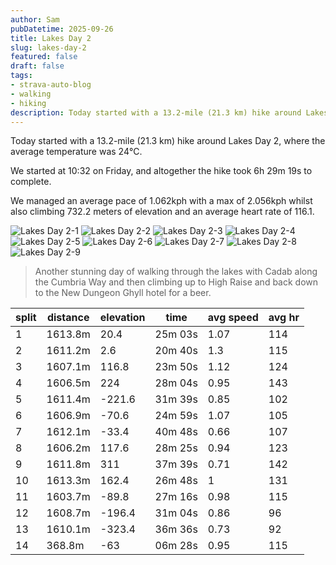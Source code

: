 ```yaml
---
author: Sam
pubDatetime: 2025-09-26
title: Lakes Day 2
slug: lakes-day-2
featured: false
draft: false
tags:
- strava-auto-blog
- walking
- hiking
description: Today started with a 13.2-mile (21.3 km) hike around Lakes Day 2, where the average temperature was 24℃....
---
```

Today started with a 13.2-mile (21.3 km) hike around Lakes Day 2, where the average temperature was 24℃.

We started at 10:32 on Friday, and altogether the hike took 6h 29m 19s to complete.

We managed an average pace of 1.062kph with a max of 2.056kph whilst also climbing 732.2 meters of elevation and an average heart rate of 116.1.

![Lakes Day 2-1](https://dgtzuqphqg23d.cloudfront.net/Ygu5CcNE_wqGLaN9gw4__Z3i_emh7doQ5oUGSDyYgKI-1024x768.jpg)
![Lakes Day 2-2](https://dgtzuqphqg23d.cloudfront.net/VHnRehMUL7YHWPMFDgzb73TzOVCsXsAqpwH24rdPs4s-768x1024.jpg)
![Lakes Day 2-3](https://dgtzuqphqg23d.cloudfront.net/YkExxmKJTqDC_227_D_ojOQY5kVlh2dzENXhmIY1SFE-768x1024.jpg)
![Lakes Day 2-4](https://dgtzuqphqg23d.cloudfront.net/Cv3Yywld8e72jsFrdyd9v_5bZALX2qpk9AZpmxUeqwE-768x1024.jpg)
![Lakes Day 2-5](https://dgtzuqphqg23d.cloudfront.net/gAZ8xhJdlmC6w-692gS6TI5Ul6VIOOTzkWgQUj1n30k-1024x768.jpg)
![Lakes Day 2-6](https://dgtzuqphqg23d.cloudfront.net/zyH3CIM5iZPJKt_VZZzEcl8N7uuINiZ4-CCWy7Kt4m0-768x1024.jpg)
![Lakes Day 2-7](https://dgtzuqphqg23d.cloudfront.net/o3Z7tnWNyUG8zJJGCgfvfPOJEntDjXuWfFiScco5ATc-1024x768.jpg)
![Lakes Day 2-8](https://dgtzuqphqg23d.cloudfront.net/sPKGBIk2Pjsa1Y_g6orbvJ9gaCek9mHI_GUXSsmL3Tg-768x1024.jpg)
![Lakes Day 2-9](https://dgtzuqphqg23d.cloudfront.net/y6heceLdXgrMP1o9f_ZsBzOUZt6Rdvu5PKANX_GmswU-576x1024.jpg)

> Another stunning day of walking through the lakes with Cadab along the Cumbria Way and then climbing up to High Raise and back down to the New Dungeon Ghyll hotel for a beer.

| split | distance | elevation | time | avg speed | avg hr |
| --- | --- | --- | --- | --- | --- |
| 1 | 1613.8m | 20.4 | 25m 03s | 1.07 | 114 |
| 2 | 1611.2m | 2.6 | 20m 40s | 1.3 | 115 |
| 3 | 1607.1m | 116.8 | 23m 50s | 1.12 | 124 |
| 4 | 1606.5m | 224 | 28m 04s | 0.95 | 143 |
| 5 | 1611.4m | -221.6 | 31m 39s | 0.85 | 102 |
| 6 | 1606.9m | -70.6 | 24m 59s | 1.07 | 105 |
| 7 | 1612.1m | -33.4 | 40m 48s | 0.66 | 107 |
| 8 | 1606.2m | 117.6 | 28m 25s | 0.94 | 123 |
| 9 | 1611.8m | 311 | 37m 39s | 0.71 | 142 |
| 10 | 1613.3m | 162.4 | 26m 48s | 1 | 131 |
| 11 | 1603.7m | -89.8 | 27m 16s | 0.98 | 115 |
| 12 | 1608.7m | -196.4 | 31m 04s | 0.86 | 96 |
| 13 | 1610.1m | -323.4 | 36m 36s | 0.73 | 92 |
| 14 | 368.8m | -63 | 06m 28s | 0.95 | 115 |
